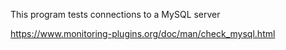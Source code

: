 This program tests connections to a MySQL server

   
https://www.monitoring-plugins.org/doc/man/check_mysql.html